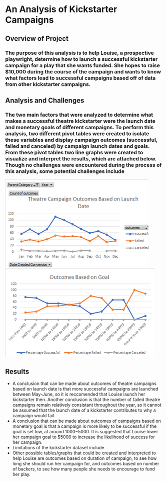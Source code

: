 # An Analysis of Kickstarter Campaigns 
## Overview of Project
### The purpose of this analysis is to help Louise, a prospective playwright, determine how to launch a successful kickstarter campaign for a play that she wants funded. She hopes to raise $10,000 during the course of the campaign and wants to know what factors lead to successful campaigns based off of data from other kickstarter campaigns. 

## Analysis and Challenges
### The two main factors that were analyzed to determine what makes a successful theatre kickstarter were the launch date and monetary goals of different campaigns. To perform this analysis, two different pivot tables were created to isolate these variables and display campaign outcomes (successful, failed and canceled) by campaign launch dates and goals. From these pivot tables two line graphs were created to visualize and interpret the results, which are attached below. Though no challenges were encountered during the process of this analysis, some potential challenges include 

![Outcomes based on launch date](https://github.com/mayamtims/Kickstarter-Analysis/blob/main/Theatre_Outcomes_vs_Launch_Date.png)
![Outcomes based on parent category](https://github.com/mayamtims/Kickstarter-Analysis/blob/main/Outcomes_vs_Goals.png) 

## Results
- A conclusion that can be made about outcomes of theatre campaigns based on launch date is that more successful campaigns are launched between May-June, so it is reccomended that Louise launch her kickstarter then. Another conclusion is that the number of failed theatre campaigns remain relatively consistant throughout the year, so it cannot be assumed that the launch date of a kickstarter contributes to why a campaign would fail. 
- A conclusion that can be made about outcomes of campaigns based on monetary goal is that a campaign is more likely to be successful if the goal is set low, at around $1000-$5000. It is suggested that Louise lower her campaign goal to $5000 to increase the likelihood of success for her campaign. 
- Limitations of the kickstarter dataset include
- Other possible tables/graphs that could be created and interpreted to help Louise are outcomes based on duration of campaign, to see how long she should run her campaign for, and outcomes based on number of backers, to see how many people she needs to encourage to fund her play. 
